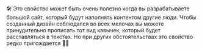 🛠 Это свойство может быть очень полезно когда вы разрабатываете большой сайт, который будут наполнять контентом другие люди. Чтобы созданный дизайн соблюдался во всех мелочах вы можете принудительно прописать тот вид кавычек, который будет расставляться в текстах. Но при других обстоятельствах это свойство редко пригождается 🤷‍♀️
